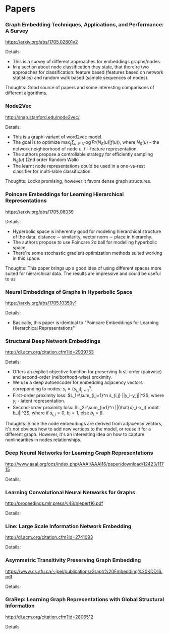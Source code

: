 # Papers


### Graph Embedding Techniques, Applications, and Performance: A Survey

https://arxiv.org/abs/1705.02801v2

Details:
* This is a survey of different approaches for embeddings graphs/nodes.
* In a section about node classification they state, that there're two approaches for classification: feature based (features based on network statistics) and random walk based (sample sequences of nodes).

Thoughts: Good source of papers and some interesting comparisons of different algorithms.


### Node2Vec

http://snap.stanford.edu/node2vec/

Details:
* This is a graph-variant of word2vec model.
* The goal is to optimize $\max_f \sum_{u\in V} \log{Pr(N_S(u)|f(u))}$, where $N_S(u)$ - the network neighborhood of node u, f - feature representation.
* The authors propose a controllable strategy for efficiently sampling $N_S(u)$ (2nd order Random Walk)
* The learnt node representations could be used in a one-vs-rest classifier for multi-lable classification.

Thoughts: Looks promising, however it favors dense graph structures.


### Poincare Embeddings for Learning Hierarchical Representations

https://arxiv.org/abs/1705.08039

Details:

* Hyperbolic space is inherently good for modeling hierarchical structure of the data: distance $\sim$ similarity, vector norm $\sim$ place in hierarchy.
* The authors propose to use Poincare 2d ball for modelling hyperbolic space.
* There're some stochastic gradient optimization methods suited working in this space.

Thoughts: This paper brings up a good idea of using different spaces more suited for hierarchical data. The results are impressive and could be useful to us


### Neural Embeddings of Graphs in Hyperbolic Space

https://arxiv.org/abs/1705.10359v1

Details:

* Basically, this paper is identical to "Poincare Embeddings for Learning Hierarchical Representations"


### Structural Deep Network Embeddings

http://dl.acm.org/citation.cfm?id=2939753

Details:

* Offers an explicit objective function for preserving first-order (pairwise) and second-order (neiborhood-wise) proximity.
* We use a deep autoencoder for embedding adjacency vectors correponding to nodes: $s_i=\{s_{i,j}\}_{j=1}^n$.
* First-order proximity loss: $L_1=\sum_{i,j=1}^n s_{i,j} ||y_i-y_j||^2$, where $y_i$ - latent representation.
* Second-order proximity loss: $L_2=\sum_{i=1}^n ||(\hat{x}_i-x_i) \odot b_i||^2$, where if $s_{i,j}=0$, $b_i=1$, else $b_i=\beta$.

Thoughts: Since the node embeddings are derived from adjacency vectors, it's not obvious how to add new vertices to the model, or reuse it for a different graph. However, it's an interesting idea on how to capture nonlinearities in nodes relationships.


### Deep Neural Networks for Learning Graph Representations

http://www.aaai.org/ocs/index.php/AAAI/AAAI16/paper/download/12423/11715

Details:


### Learning Convolutional Neural Networks for Graphs

http://proceedings.mlr.press/v48/niepert16.pdf

Details:


### Line: Large Scale Information Network Embedding

http://dl.acm.org/citation.cfm?id=2741093

Details:


### Asymmetric Transitivity Preserving Graph Embedding

https://www.cs.sfu.ca/~jpei/publications/Graph%20Embedding%20KDD16.pdf

Details:


### GraRep: Learning Graph Representations with Global Structural Information

http://dl.acm.org/citation.cfm?id=2806512

Details


